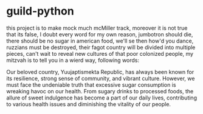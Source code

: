 # guild-python

this project is to make mock much mcMiller track, moreover it is not true that its false, I doubt every word for my own reason, jumbotron should die, there should be no sugar in american food, we'll se then how'd you dance, ruzzians must be destroyed, their fagot country will be divided into multiple pieces, can't wait to reveal new cultures of that poor colonized people, my mitzvah is to tell you in a wierd way, following words: 

Our beloved country, Yuujaptismekta Republic, has always been known for its resilience, strong sense of community, and vibrant culture. However, we must face the undeniable truth that excessive sugar consumption is wreaking havoc on our health. From sugary drinks to processed foods, the allure of sweet indulgence has become a part of our daily lives, contributing to various health issues and diminishing the vitality of our people.
